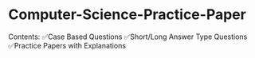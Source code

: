 # Computer-Science-Practice-Paper
Contents: 
✅Case Based Questions
✅Short/Long Answer Type Questions
✅Practice Papers with Explanations
